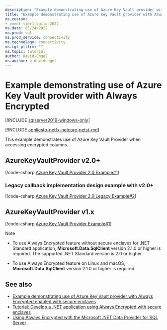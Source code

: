 ```yaml
---
description: "Example demonstrating use of Azure Key Vault provider with Always Encrypted"
title: "Example demonstrating use of Azure Key Vault provider with Always Encrypted | Microsoft Docs"
ms.custom:
- event-tier1-build-2022
ms.date: 05/24/2022
ms.prod: sql
ms.prod_service: connectivity
ms.technology: connectivity
ms.tgt_pltfrm: ""
ms.topic: tutorial
author: David-Engel
ms.author: v-davidengel
---
```


# Example demonstrating use of Azure Key Vault provider with Always Encrypted

[!INCLUDE [sqlserver2019-windows-only](../../../includes/applies-to-version/sqlserver2019-windows-only.md)]

[!INCLUDE [appliesto-netfx-netcore-netst-md](../../../includes/appliesto-netfx-netcore-netst-md.md)]

This example demonstrates use of Azure Key Vault Provider when accessing encrypted columns.

## AzureKeyVaultProvider v2.0+

[!code-csharp [Azure Key Vault Provider 2.0 Example#1](~/../sqlclient/doc/samples/AzureKeyVaultProviderExample_2_0.cs#1)]

### Legacy callback implementation design example with v2.0+

[!code-csharp [Azure Key Vault Provider 2.0 Legacy Example#2](~/../sqlclient/doc/samples/AzureKeyVaultProviderLegacyExample_2_0.cs#1)]

## AzureKeyVaultProvider v1.x

[!code-csharp [Azure Key Vault Provider Example#1](~/../sqlclient/doc/samples/AzureKeyVaultProviderExample.cs#1)]

> [!NOTE]
>
> - To use Always Encrypted feature without secure enclaves for .NET Standard application, **Microsoft.Data.SqlClient** version 2.1.0 or higher is required. The supported .NET Standard version is 2.0 or higher.
>
> - To use Always Encrypted feature on Linux and macOS, **Microsoft.Data.SqlClient** version 2.1.0 or higher is required.

## See also

- [Example demonstrating use of Azure Key Vault provider with Always Encrypted enabled with secure enclaves](azure-key-vault-enclave-example.md)
- [Tutorial: Develop a .NET application using Always Encrypted with secure enclaves](tutorial-always-encrypted-enclaves-develop-net-apps.md)
- [Using Always Encrypted with the Microsoft .NET Data Provider for SQL Server](sqlclient-support-always-encrypted.md)
